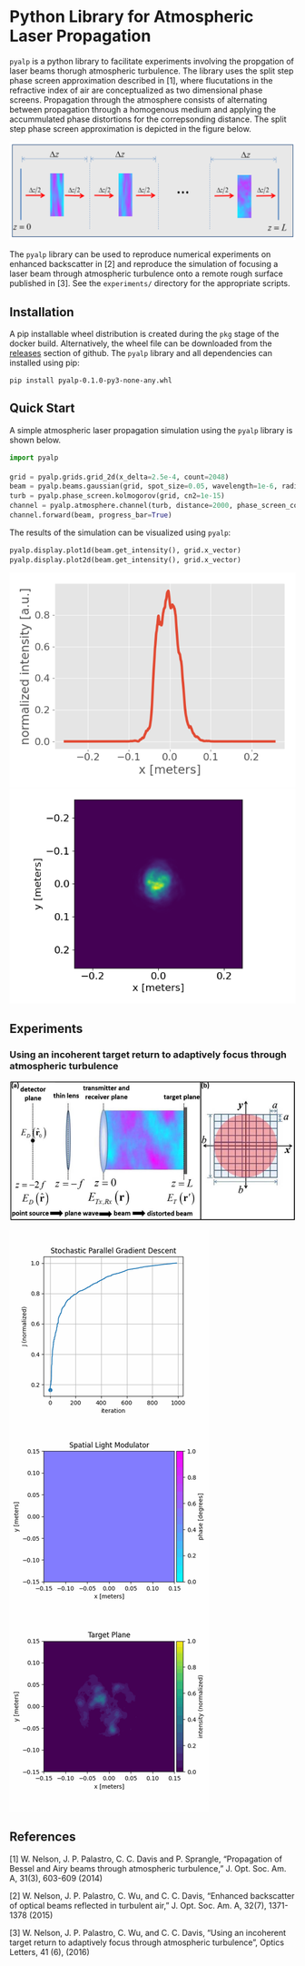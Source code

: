 # Python Library for Atmospheric Laser Propagation

`pyalp` is a python library to facilitate experiments involving the propgation
of laser beams thorugh atmospheric turbulence. The library uses the split step
phase screen approximation described in [1], where flucutations in the
refractive index of air are conceptualized as two dimensional phase screens.
Propagation through the atmosphere consists of alternating between propagation
through a homogenous medium and applying the accummulated phase distortions for
the correpsonding distance. The split step phase screen approximation is
depicted in the figure below.

![Split Step Phase Screen Approximation](docs/phase_screen_appx.png)

The `pyalp` library can be used to reproduce numerical experiments on enhanced
backscatter in [2] and reproduce the simulation of focusing a laser beam through
atmospheric turbulence onto a remote rough surface published in [3]. See the
`experiments/` directory for the appropriate scripts.

## Installation

A pip installable wheel distribution is created during the `pkg` stage of the
docker build. Alternatively, the wheel file can be downloaded from the
[releases](https://github.com/wnels/pyalp/releases) section of github. The
`pyalp` library and all dependencies can installed using pip:

```
pip install pyalp-0.1.0-py3-none-any.whl
```

## Quick Start

A simple atmospheric laser propagation simulation using the `pyalp` library is
shown below.

```python
import pyalp

grid = pyalp.grids.grid_2d(x_delta=2.5e-4, count=2048)
beam = pyalp.beams.gaussian(grid, spot_size=0.05, wavelength=1e-6, radius=0.2)
turb = pyalp.phase_screen.kolmogorov(grid, cn2=1e-15)
channel = pyalp.atmosphere.channel(turb, distance=2000, phase_screen_count=10)
channel.forward(beam, progress_bar=True)
```

The results of the simulation can be visualized using `pyalp`:

```python
pyalp.display.plot1d(beam.get_intensity(), grid.x_vector)
pyalp.display.plot2d(beam.get_intensity(), grid.x_vector)
```

![Example 1D plot](docs/example_1d.png)
![Example 2D plot](docs/example_2d.png)

## Experiments

### Using an incoherent target return to adaptively focus through atmospheric turbulence

![Reciprocity Experiment](docs/ReciprocitySetup.png)

![Reciprocity SPGD](docs/ReciprocitySpgd.gif)

## References

[1] W. Nelson, J. P. Palastro, C. C. Davis and P. Sprangle, “Propagation of Bessel and Airy beams through atmospheric turbulence,” J. Opt. Soc. Am. A, 31(3), 603-609 (2014)

[2] W. Nelson, J. P. Palastro, C. Wu, and C. C. Davis, “Enhanced backscatter of optical beams reflected in turbulent air,” J. Opt. Soc. Am. A, 32(7), 1371-1378 (2015)

[3] W. Nelson, J. P. Palastro, C. Wu, and C. C. Davis, “Using an incoherent target return to adaptively focus through atmospheric turbulence”, Optics Letters, 41 (6), (2016)